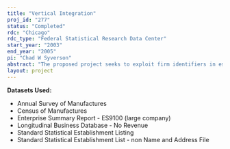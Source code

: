 ```yaml
---
title: "Vertical Integration"
proj_id: "277"
status: "Completed"
rdc: "Chicago"
rdc_type: "Federal Statistical Research Data Center"
start_year: "2003"
end_year: "2005"
pi: "Chad W Syverson"
abstract: "The proposed project seeks to exploit firm identifiers in establishment lists (the Standard Statistical Establishment Lists [SSELs] and the Census of Manufactures [CM], and possibly the Longitudinal Business Database [LBD]) to obtain measures of vertical integration within the manufacturing sector, and then apply these measures to empirical testing. We wish to measure the extent to which vertically integrated firms comprise industries and, in some cases, markets within industries. We will identify manufacturing establishments in vertically integrated firms by identifying plants whose owning firm also owns establishments in vertically linked industries. A comprehensive vertical integration measure would account for establishments in non-manufacturing sectors (e.g., when a manufacturer owns its retail outlets). If data limitations preclude this, it is still possible to obtain (more limited) “within-manufacturing” measures of vertical integration using only Longitudinal Research Database / CM data. We will conduct both industry-level and plant-level empirical analyses with these vertical integration measures. The proposed project will expectedly produce a number of benefits to the Census Bureau. We will construct and document an industry-level panel data set of vertical integration measures that can be used for a number of purposes. These include, but are not limited to, economic research into the interactions between integration and/or vertical mergers on input and output markets, comparison to more simply derived industry vertical integration measures (such as the ratio of value added to total output) to gauge the more simple measures’ accuracy, and analysis of legal policies that affect or are affected by the extent of vertical integration. These indices are novel and would be computed at an aggregate (industry) level; as such, they may be able to be made available to other researchers. Additionally, by investigating specifically the quality of the firm identifiers in the SSELs (which are of course of crucial interest to the success of this project), we will augment the considerable establishment-linking efforts that have been made to create the Longitudinal Business Database. Given the availability of establishment lists outside of the manufacturing sector, we will also be able to characterize the extent to which intersectoral ownership has changed over time. This may be of particular interest to the Census Bureau as its economic programs shift focus to non-manufacturing sectors. Finally, we will be able to provide estimates of a number of elasticities in the population. These include the responsiveness of vertical integration to technology and market structure (at both the industry and establishment levels), and the correlations between changes in vertical integration status and productivity. These estimates can be made exploiting both between-establishment differences and intertemporal variations within establishments."
layout: project
---
```


**Datasets Used:**

  - Annual Survey of Manufactures 
  - Census of Manufactures 
  - Enterprise Summary Report - ES9100 (large company) 
  - Longitudinal Business Database - No Revenue 
  - Standard Statistical Establishment Listing 
  - Standard Statistical Establishment List - non Name and Address File 

